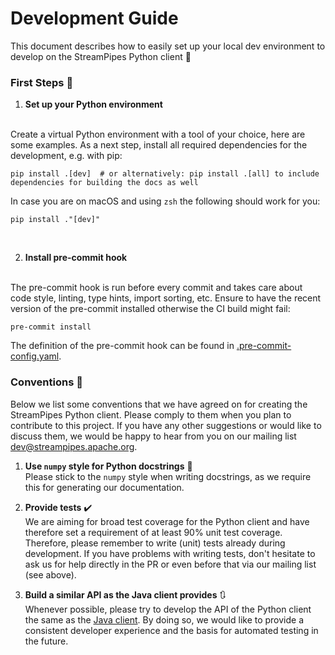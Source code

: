 <!--
  ~ Licensed to the Apache Software Foundation (ASF) under one or more
  ~ contributor license agreements.  See the NOTICE file distributed with
  ~ this work for additional information regarding copyright ownership.
  ~ The ASF licenses this file to You under the Apache License, Version 2.0
  ~ (the "License"); you may not use this file except in compliance with
  ~ the License.  You may obtain a copy of the License at
  ~
  ~    http://www.apache.org/licenses/LICENSE-2.0
  ~
  ~ Unless required by applicable law or agreed to in writing, software
  ~ distributed under the License is distributed on an "AS IS" BASIS,
  ~ WITHOUT WARRANTIES OR CONDITIONS OF ANY KIND, either express or implied.
  ~ See the License for the specific language governing permissions and
  ~ limitations under the License.
  ~
-->

# Development Guide
This document describes how to easily set up your local dev environment to develop on the
StreamPipes Python client :snake:

### First Steps :rocket:

1) **Set up your Python environment**
<br>
Create a virtual Python environment with a tool of your choice, here are some examples.
As a next step, install all required dependencies for the development, e.g. with pip:

```
pip install .[dev]  # or alternatively: pip install .[all] to include dependencies for building the docs as well
```

In case you are on macOS and using `zsh` the following should work for you:
```
pip install ."[dev]"
```
<br>

2) **Install pre-commit hook**
<br>
The pre-commit hook is run before every commit and takes care about code style,
linting, type hints, import sorting, etc.
Ensure to have the recent version of the pre-commit installed otherwise the CI build might fail:

```
pre-commit install
```
The definition of the pre-commit hook can be found in [.pre-commit-config.yaml](.pre-commit-config.yaml).

### Conventions :clap:
Below we list some conventions that we have agreed on for creating the StreamPipes Python client.
Please comply to them when you plan to contribute to this project.
If you have any other suggestions or would like to discuss them, we would be happy to hear from you on our mailing list [dev@streampipes.apache.org](mailto:dev@streampipes.apache.org).

1) **Use `numpy` style for Python docstrings** :page_facing_up: <br>
Please stick to the `numpy` style when writing docstrings, as we require this for generating our documentation.


2) **Provide tests** :heavy_check_mark: <br>
We are aiming for broad test coverage for the Python client and
have therefore set a requirement of at least 90% unit test coverage.
Therefore, please remember to write (unit) tests already during development. 
If you have problems with writing tests, don't hesitate to ask us for help directly in the PR or
even before that via our mailing list (see above).


<!---
TODO: replace link to java file by link to documentation
--->
3) **Build a similar API as the Java client provides** :arrows_clockwise: <br>
Whenever possible, please try to develop the API of the Python client the same as the [Java client](../streampipes-client/src/main/java/org/apache/streampipes/client/StreamPipesClient.java).
By doing so, we would like to provide a consistent developer experience and the basis for automated testing in the future.
